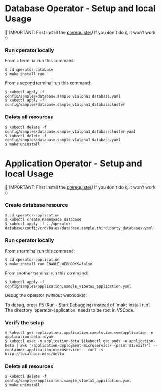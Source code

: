 # Database Operator - Setup and local Usage

🔴 IMPORTANT: First install the [prerequistes](./prerequisites.md)! If you don't do it, it won't work :)

### Run operator locally

From a terminal run this command:

```shell
$ cd operator-database
$ make install run
```

From a second terminal run this command:

```shell
$ kubectl apply -f config/samples/database.sample_v1alpha1_database.yaml
$ kubectl apply -f config/samples/database.sample_v1alpha1_databasecluster
```

### Delete all resources

```shell
$ kubectl delete -f config/samples/database.sample_v1alpha1_databasecluster.yaml
$ kubectl delete -f config/samples/database.sample_v1alpha1_database.yaml
$ make uninstall
```


# Application Operator - Setup and local Usage

🔴 IMPORTANT: First install the [prerequistes](./prerequisites.md)! If you don't do it, it won't work :)

### Create database resource

```shell
$ cd operator-application
$ kubectl create namespace database
$ kubectl apply -f ../operator-database/config/crd/bases/database.sample.third.party_databases.yaml
```

### Run operator locally

From a terminal run this command:

```shell
$ cd operator-application
$ make install run ENABLE_WEBHOOKS=false
```

From another terminal run this command:

```shell
$ kubectl apply -f config/samples/application.sample_v1beta1_application.yaml
```

Debug the operator (without webhooks):

To debug, press F5 (Run - Start Debugging) instead of 'make install run'. The directory 'operator-application' needs to be root in VSCode.

### Verify the setup

```shell
$ kubectl get applications.application.sample.ibm.com/application -n application-beta -oyaml
$ kubectl exec -n application-beta $(kubectl get pods -n application-beta | awk '/application-deployment-microservice/ {print $1;exit}') --container application-microservice -- curl -s http://localhost:8081/hello
```

### Delete all resources

```shell
$ kubectl delete -f config/samples/application.sample_v1beta1_application.yaml
$ make uninstall
```